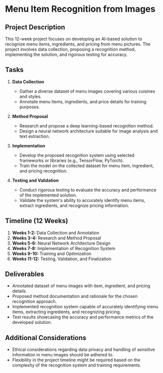 # Menu Item Recognition from Images

## Project Description
This 12-week project focuses on developing an AI-based solution to recognize menu items, ingredients, and pricing from menu pictures. The project involves data collection, proposing a recognition method, implementing the solution, and rigorous testing for accuracy.

## Tasks
1. **Data Collection**
   - Gather a diverse dataset of menu images covering various cuisines and styles.
   - Annotate menu items, ingredients, and price details for training purposes.

2. **Method Proposal**
   - Research and propose a deep learning-based recognition method.
   - Design a neural network architecture suitable for image analysis and text extraction.

3. **Implementation**
   - Develop the proposed recognition system using selected frameworks or libraries (e.g., TensorFlow, PyTorch).
   - Train the model on the collected dataset for menu item, ingredient, and pricing recognition.

4. **Testing and Validation**
   - Conduct rigorous testing to evaluate the accuracy and performance of the implemented solution.
   - Validate the system's ability to accurately identify menu items, extract ingredients, and recognize pricing information.

## Timeline (12 Weeks)
1. **Weeks 1-2:** Data Collection and Annotation
2. **Weeks 3-4:** Research and Method Proposal
3. **Weeks 5-6:** Neural Network Architecture Design
4. **Weeks 7-8:** Implementation of Recognition System
5. **Weeks 9-10:** Training and Optimization
6. **Weeks 11-12:** Testing, Validation, and Finalization

## Deliverables
- Annotated dataset of menu images with item, ingredient, and pricing details.
- Proposed method documentation and rationale for the chosen recognition approach.
- Implemented recognition system capable of accurately identifying menu items, extracting ingredients, and recognizing pricing.
- Test results showcasing the accuracy and performance metrics of the developed solution.

## Additional Considerations
- Ethical considerations regarding data privacy and handling of sensitive information in menu images should be adhered to.
- Flexibility in the project timeline might be required based on the complexity of the recognition system and training requirements.
